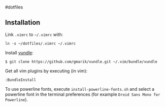 #dotfiles
## Installation
Link `.vimrc` to `~/.vimrc` with:
```
ln -s ~/dotfiles/.vimrc ~/.vimrc
```

Install [vundle](https://github.com/gmarik/vundle):
```
$ git clone https://github.com/gmarik/vundle.git ~/.vim/bundle/vundle
```

Get all vim plugins by executing (in vim):
```
:BundleInstall
```

To use powerline fonts, execute `install-powerline-fonts.sh` and
select a powerline font in the terminal preferences (for example
`Droid Sans Mono for Powerline`).
